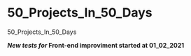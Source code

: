 # 50_Projects_In_50_Days
50_Projects_In_50_Days

**_New tests for_ Front-end improviment started at 01_02_2021**

